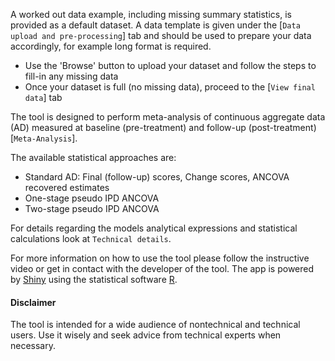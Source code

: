 A worked out data example, including missing summary statistics, is provided as a default dataset. A data template is given under the [`Data upload and pre-processing`] tab and should be used to prepare your data accordingly, for example long format is required. 
- Use the 'Browse' button to upload your dataset and follow the steps to fill-in any missing data
- Once your dataset is full (no missing data), proceed to the [`View final data`] tab

The tool is designed to perform meta-analysis of continuous aggregate data (AD) measured at baseline (pre-treatment) and follow-up (post-treatment) [`Meta-Analysis`].

The available statistical approaches are:

- Standard AD: Final (follow-up) scores, Change scores, ANCOVA recovered estimates
- One-stage pseudo IPD ANCOVA
- Two-stage pseudo IPD ANCOVA

For details regarding the models analytical expressions and statistical calculations look at `Technical details`.

For more information on how to use the tool please follow the instructive video or get in contact with the developer of the tool. The app is powered by [Shiny](shiny.rstudio.com) using the statistical software [R](http://cran.r-project.org/).


####   **Disclaimer**

The tool is intended for a wide audience of nontechnical and technical users. Use it wisely and seek advice from technical experts when necessary.
